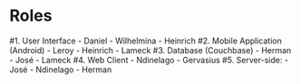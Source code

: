 # Roles

#1. User Interface
    - Daniel
    - Wilhelmina
    - Heinrich
#2. Mobile Application (Android)
    - Leroy
    - Heinrich
    - Lameck
#3. Database (Couchbase)
    - Herman
    - José
    - Lameck
#4. Web Client
    - Ndinelago
    - Gervasius
#5. Server-side:
    - José
    - Ndinelago
    - Herman
